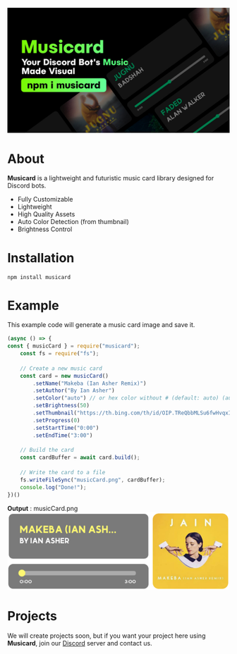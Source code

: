 ![enter image description here](https://raw.githubusercontent.com/A3PIRE/musicard/main/assets/musicard.jpg)
# About
**Musicard** is a lightweight and futuristic music card library designed for Discord bots.

- Fully Customizable
- Lightweight
- High Quality Assets
- Auto Color Detection (from thumbnail)
- Brightness Control

# Installation
```
npm install musicard
```

# Example
This example code will generate a music card image and save it.
```js
(async () => {
const { musicCard } = require("musicard");
    const fs = require("fs");

    // Create a new music card
    const card = new musicCard()
        .setName("Makeba (Ian Asher Remix)")
        .setAuthor("By Ian Asher")
        .setColor("auto") // or hex color without # (default: auto) (auto: dominant color from thumbnail)
        .setBrightness(50)
        .setThumbnail("https://th.bing.com/th/id/OIP.TReQbbMLSu6fwHvqxIUS0gHaHa?pid=ImgDet&rs=1")
        .setProgress(0)
        .setStartTime("0:00")
        .setEndTime("3:00")

    // Build the card
    const cardBuffer = await card.build();

    // Write the card to a file
    fs.writeFileSync("musicCard.png", cardBuffer);
    console.log("Done!");
})()
```
**Output** : musicCard.png
![output](https://raw.githubusercontent.com/A3PIRE/musicard/main/assets/example.png)

# Projects
We will create projects soon, but if you want your project here using **Musicard**, join our [Discord](https://discord.gg/TvjrWtEuyP) server and contact us.